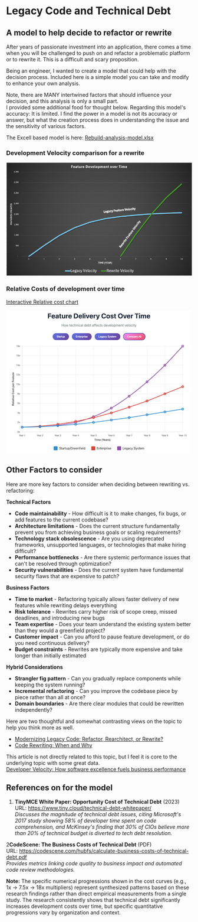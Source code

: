 # Legacy Code and Technical Debt
## A model to help decide to refactor or rewrite

After years of passionate investment into an application, there comes a time when you will be challenged
to push on and refactor a problematic platform or to rewrite it.  This is a difficult and scary proposition.

Being an engineer, I wanted to create a model that could help with the decision process.  Included here
is a simple model you can take and modify to enhance your own analysis.  

Note, there are MANY intertwined factors that should influence your decision, and this analysis is only a small part.  
I provided some additional food for thought below.
Regarding this model's accuracy: It is limited.  I find the power in a model is not its accuracy or answer, but what the creation process does in understanding the issue and the sensitivity of various factors.

The Excell based model is here: [Rebuild-analysis-model.xlsx](Rebuild-analysis-model.xlsx)

### Development Velocity comparison for a rewrite
![Rebuild vs. Rewrite velocity](feature-velocity.png)

### Relative Costs of development over time
<a href="https://danjamk.github.io/app-rewrite-analysis/feature_cost_curve.html" target="_blank">Interactive Relative cost chart</a>

![Relative Cost](relative-costs.png)

## Other Factors to consider
Here are more key factors to consider when deciding between rewriting vs. refactoring:

**Technical Factors**
- **Code maintainability** - How difficult is it to make changes, fix bugs, or add features to the current codebase?
- **Architecture limitations** - Does the current structure fundamentally prevent you from achieving business goals or scaling requirements?
- **Technology stack obsolescence** - Are you using deprecated frameworks, unsupported languages, or technologies that make hiring difficult?
- **Performance bottlenecks** - Are there systemic performance issues that can't be resolved through optimization?
- **Security vulnerabilities** - Does the current system have fundamental security flaws that are expensive to patch?

**Business Factors**
- **Time to market** - Refactoring typically allows faster delivery of new features while rewriting delays everything
- **Risk tolerance** - Rewrites carry higher risk of scope creep, missed deadlines, and introducing new bugs
- **Team expertise** - Does your team understand the existing system better than they would a greenfield project?
- **Customer impact** - Can you afford to pause feature development, or do you need continuous delivery?
- **Budget constraints** - Rewrites are typically more expensive and take longer than initially estimated

**Hybrid Considerations**
- **Strangler fig pattern** - Can you gradually replace components while keeping the system running?
- **Incremental refactoring** - Can you improve the codebase piece by piece rather than all at once?
- **Domain boundaries** - Are there clear modules that could be rewritten independently?

Here are two thoughtful and somewhat contrasting views on the topic to help you think more as well.
- [Modernizing Legacy Code: Refactor, Rearchitect, or Rewrite?](https://vfunction.com/blog/modernizing-legacy-code-refactor-rearchitect-or-rewrite/)
- [Code Rewriting: When and Why](https://waverleysoftware.com/blog/code-rewriting-when-and-why/)

This article is not directly related to this topic, but I feel it is core to the underlying topic with some great data.  
[Developer Velocity: How software excellence fuels business performance](https://www.mckinsey.com/industries/technology-media-and-telecommunications/our-insights/developer-velocity-how-software-excellence-fuels-business-performance)


## References on for the model

1. **TinyMCE White Paper: Opportunity Cost of Technical Debt** (2023)  
   URL: https://www.tiny.cloud/technical-debt-whitepaper/  
   *Discusses the magnitude of technical debt issues, citing Microsoft's 2017 study showing 58% of developer time spent on code comprehension, and McKinsey's finding that 30% of CIOs believe more than 20% of technical budget is diverted to tech debt resolution.*

2**CodeScene: The Business Costs of Technical Debt** (PDF)  
   URL: https://codescene.com/hubfs/calculate-business-costs-of-technical-debt.pdf  
   *Provides metrics linking code quality to business impact and automated code review methodologies.*


**Note:** The specific numerical progressions shown in the cost curves (e.g., 1x → 7.5x → 18x multipliers) represent synthesized patterns based on these research findings rather than direct empirical measurements from a single study. The research consistently shows that technical debt significantly increases development costs over time, but specific quantitative progressions vary by organization and context.